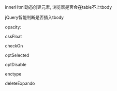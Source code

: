 innerHtml动态创建元素,
浏览器是否会在table不上tbody

jQuery智能判断是否插入tbody


opacity:

cssFloat

checkOn

optSelected


optDisable

enctype

deleteExpando